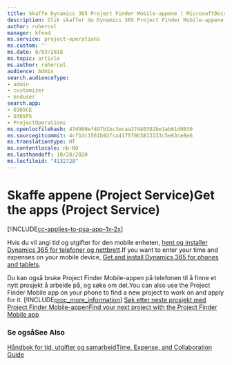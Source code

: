 ```yaml
---
title: Skaffe Dynamics 365 Project Finder Mobile-appene | MicrosoftDocs
description: Slik skaffer du Dynamics 365 Project Finder Mobile-appene
author: ruhercul
manager: kfend
ms.service: project-operations
ms.custom: ''
ms.date: 8/03/2018
ms.topic: article
ms.author: ruhercul
audience: Admin
search.audienceType:
- admin
- customizer
- enduser
search.app:
- D365CE
- D365PS
- ProjectOperations
ms.openlocfilehash: 47d909ef497b1bc3ecaa37440382be1ab61d0830
ms.sourcegitcommit: 4cf1dc1561b92fca4175f0b3813133c5e63ce8e6
ms.translationtype: HT
ms.contentlocale: nb-NO
ms.lasthandoff: 10/28/2020
ms.locfileid: "4132728"
---
```

# <a name="get-the-apps-project-service"></a><span data-ttu-id="aad3c-103">Skaffe appene (Project Service)</span><span class="sxs-lookup"><span data-stu-id="aad3c-103">Get the apps (Project Service)</span></span>

[!INCLUDE[cc-applies-to-psa-app-1x-2x](../includes/cc-applies-to-psa-app-1x-2x.md)]

<span data-ttu-id="aad3c-104">Hvis du vil angi tid og utgifter for den mobile enheten, [hent og installer Dynamics 365 for telefoner og nettbrett](https://docs.microsoft.com/dynamics365/mobile-app/dynamics-365-phones-tablets-users-guide).</span><span class="sxs-lookup"><span data-stu-id="aad3c-104">If you want to enter your time and expenses on your mobile device, [Get and install Dynamics 365 for phones and tablets](https://docs.microsoft.com/dynamics365/mobile-app/dynamics-365-phones-tablets-users-guide).</span></span>  
  
 <span data-ttu-id="aad3c-105">Du kan også bruke Project Finder Mobile-appen på telefonen til å finne et nytt prosjekt å arbeide på, og søke om det.</span><span class="sxs-lookup"><span data-stu-id="aad3c-105">You can also use the Project Finder Mobile app on your phone to find a new project to work on and apply for it.</span></span> [!INCLUDE[proc_more_information](../includes/proc-more-information.md)] <span data-ttu-id="aad3c-106">[Søk etter neste prosjekt med Project Finder Mobile-appen](../psa/find-next-project-finder-mobile-app.md)</span><span class="sxs-lookup"><span data-stu-id="aad3c-106">[Find your next project with the Project Finder Mobile app](../psa/find-next-project-finder-mobile-app.md)</span></span> 
  
### <a name="see-also"></a><span data-ttu-id="aad3c-107">Se også</span><span class="sxs-lookup"><span data-stu-id="aad3c-107">See Also</span></span>  
 [<span data-ttu-id="aad3c-108">Håndbok for tid, utgifter og samarbeid</span><span class="sxs-lookup"><span data-stu-id="aad3c-108">Time, Expense, and Collaboration Guide</span></span>](../psa/time-expense-collaboration-guide.md)
